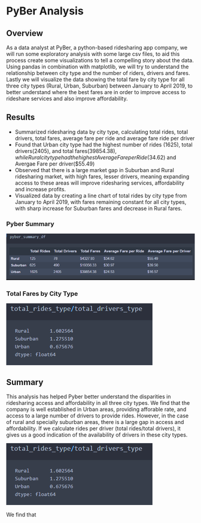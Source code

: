 # PyBer Analysis

## Overview
As a data analyst at PyBer, a python-based ridesharing app company, we will run some exploratory analysis with some large csv files, to aid this process create some visualizations to tell a compelling story about the data. Using pandas in combination with matplotlib, we will try to understand the relationship between city type and the number of riders, drivers and fares. Lastly we will visualize the data showing the total fare by city type for all three city types (Rural, Urban, Suburban) between January to April 2019, to better understand where the best fares are in order to improve access to rideshare services and also improve affordability. 

## Results 
* Summarized ridesharing data by city type, calculating total rides, total drivers, total fares, average fare per ride and average fare ride per driver
* Found that Urban city type had the highest number of rides (1625), total drivers(2405), and total fares($39854.38), while Rural city type had the highest Average Fare per Ride($34.62) and Avergae Fare per driver($55.49)
* Observed that there is a large market gap in Suburban and Rural ridesharing market, with high fares, lesser drivers, meaning expanding access to these areas will improve ridesharing services, affordability and increase profits. 
* Visualized data by creating a line chart of total rides by city type from January to April 2019, with fares remaining constant for all city types, with sharp increase for Suburban fares and decrease in Rural fares. 

### Pyber Summary 
![This is a alt text.](analysis/Pyber_summary_df.PNG)

### Total Fares by City Type 
![This is a alt text.](analysis/rides_per_driver.PNG)

## Summary 
This analysis has helped Pyber better understand the disparities in ridesharing access and affordability in all three city types. We find that the company is well established in Urban areas, providing afforable rate, and access to a large number of drivers to provide rides. However, in the case of rural and specially suburban areas, there is a large gap in access and affordability. If we calculate rides per driver (total rides/total drivers), it gives us a good indication of the availability of drivers in these city types.

![This is a alt text.](analysis/rides_per_driver.png)

We find that 
